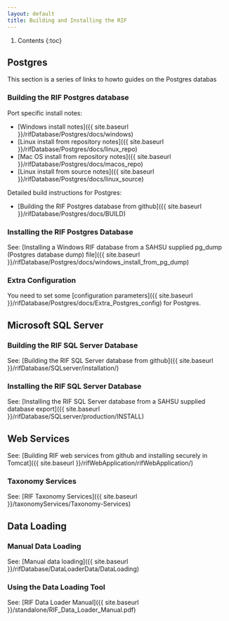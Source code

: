 ```yaml
---
layout: default
title: Building and Installing the RIF
---
```


1. Contents
{:toc}

## Postgres

This section is a series of links to howto guides on the Postgres databas

### Building the RIF Postgres database

Port specific install notes:

  * [Windows install notes]({{ site.baseurl }}/rifDatabase/Postgres/docs/windows)
  * [Linux install from repository notes]({{ site.baseurl }}/rifDatabase/Postgres/docs/linux_repo)
  * [Mac OS install from repository notes]({{ site.baseurl }}/rifDatabase/Postgres/docs/macos_repo)
  * [Linux install from source notes]({{ site.baseurl }}/rifDatabase/Postgres/docs/linux_source)

Detailed build instructions for Postgres:

  * [Building the RIF Postgres database from github]({{ site.baseurl }}/rifDatabase/Postgres/docs/BUILD)

### Installing the RIF Postgres Database

See: [Installing a Windows RIF database from a SAHSU supplied pg_dump (Postgres database dump) file]({{ site.baseurl }}/rifDatabase/Postgres/docs/windows_install_from_pg_dump)

### Extra Configuration

You need to set some [configuration parameters]({{ site.baseurl }}/rifDatabase/Postgres/docs/Extra_Postgres_config) for Postgres.

## Microsoft SQL Server

### Building the RIF SQL Server Database

See: [Building the RIF SQL Server database from github]({{ site.baseurl }}/rifDatabase/SQLserver/installation/)

### Installing the RIF SQL Server Database

See: [Installing the RIF SQL Server database from a SAHSU supplied database export]({{ site.baseurl }}/rifDatabase/SQLserver/production/INSTALL)

## Web Services

See: [Building RIF web services from github and installing securely in Tomcat]({{ site.baseurl }}/rifWebApplication/rifWebApplication/)

### Taxonomy Services

See: [RIF Taxonomy Services]({{ site.baseurl }}/taxonomyServices/Taxonomy-Services)

## Data Loading

### Manual Data Loading

See: [Manual data loading]({{ site.baseurl }}/rifDatabase/DataLoaderData/DataLoading)

### Using the Data Loading Tool

See: [RIF Data Loader Manual]({{ site.baseurl }}/standalone/RIF_Data_Loader_Manual.pdf)

